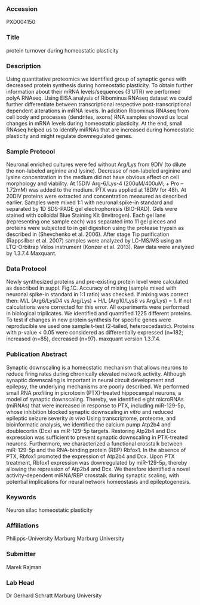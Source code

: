 ### Accession
PXD004150

### Title
protein turnover during homeostatic plasticity

### Description
Using quantitative proteomics we identified group of synaptic genes with decreased protein synthesis during homeostatic plasticity. To obtain further information about their mRNA levels/sequences (3’UTR) we performed polyA RNAseq. Using EISA analysis of Ribominus RNAseq dataset we could further differentiate between transcriptional respective post-transcriptional dependent alterations in mRNA levels. In addition Ribominus RNAseq from cell body and processes (dendrites, axons) RNA samples showed us local changes in mRNA levels during homeostatic plasticity. At the end, small RNAseq helped us to identify miRNAs that are increased during homeostatic plasticity and might regulate downregulated genes.

### Sample Protocol
Neuronal enriched cultures were fed without Arg/Lys from 9DIV (to dilute the non-labeled arginine and lysine). Decrease of non-labeled arginine and lysine concentration in the medium did not have obvious effect on cell morphology and viability. At 15DIV Arg-6/Lys-4 (200uM/400uM; + Pro – 1.72mM) was added to the medium. PTX was applied at 18DIV for 48h. At 20DIV proteins were extracted and concentration measured as described earlier. Samples were mixed 1:1 with neuronal spike-in standard and separated by 1D SDS-PAGE gel electrophoresis (BIO-RAD). Gels were stained with colloidal Blue Staining Kit (Invitrogen). Each gel lane (representing one sample each) was separated into 11 gel pieces and proteins were subjected to in gel digestion using the protease trypsin as described in (Shevchenko et al. 2006). After stage Tip purification (Rappsilber et al. 2007) samples were analyzed by LC-MS/MS using an LTQ-Orbitrap Velos instrument (Konzer et al. 2013). Raw data were analyzed by 1.3.7.4 Maxquant.

### Data Protocol
Newly synthesized proteins and pre-existing protein level were calculated as described in suppl. Fig.1C. Accuracy of mixing (sample mixed with neuronal spike-in standard in 1:1 ratio) was checked. If mixing was correct then: M/L (Arg6/LysD4 vs Arg/Lys) + H/L (Arg10/Lys8 vs Arg/Lys) = 1. If not calculations were corrected for this error. All experiments were performed in biological triplicates. We identified and quantified 1225 different proteins. To test if changes in new protein synthesis for specific genes were reproducible we used one sample t-test (2-tailed, heteroscedastic). Proteins with p-value < 0.05 were considered as differentially expressed (n=182; increased (n=85), decreased (n=97). maxquant version 1.3.7.4.

### Publication Abstract
Synaptic downscaling is a homeostatic mechanism that allows neurons to reduce firing rates during chronically elevated network activity. Although synaptic downscaling is important in neural circuit development and epilepsy, the underlying mechanisms are poorly described. We performed small RNA profiling in picrotoxin (PTX)-treated hippocampal neurons, a model of synaptic downscaling. Thereby, we identified eight microRNAs (miRNAs) that were increased in response to PTX, including miR-129-5p, whose inhibition blocked synaptic downscaling <i>in&#xa0;vitro</i> and reduced epileptic seizure severity <i>in&#xa0;vivo</i> Using transcriptome, proteome, and bioinformatic analysis, we identified the calcium pump Atp2b4 and doublecortin (Dcx) as miR-129-5p targets. Restoring Atp2b4 and Dcx expression was sufficient to prevent synaptic downscaling in PTX-treated neurons. Furthermore, we characterized a functional crosstalk between miR-129-5p and the RNA-binding protein (RBP) Rbfox1. In the absence of PTX, Rbfox1 promoted the expression of Atp2b4 and Dcx. Upon PTX treatment, Rbfox1 expression was downregulated by miR-129-5p, thereby allowing the repression of Atp2b4 and Dcx. We therefore identified a novel activity-dependent miRNA/RBP crosstalk during synaptic scaling, with potential implications for neural network homeostasis and epileptogenesis.

### Keywords
Neuron silac homeostatic plasticity

### Affiliations
Philipps-University Marburg
Marburg University

### Submitter
Marek Rajman

### Lab Head
Dr Gerhard Schratt
Marburg University


